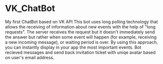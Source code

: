# VK_ChatBot
My first ChatBot based on VK API
This bot uses long polling technology that allows the receiving of information about new events with the help of "long requests". 
The server receives the request but it doesn't immediately send the answer but rather when some event will happen (for example, receiving a new incoming message), 
or waiting period is over. By using this approach, you can instantly display in your app the most important events.
Bot recieved messages and send back invitation ticket with uniqe avatar based on user's email address.
